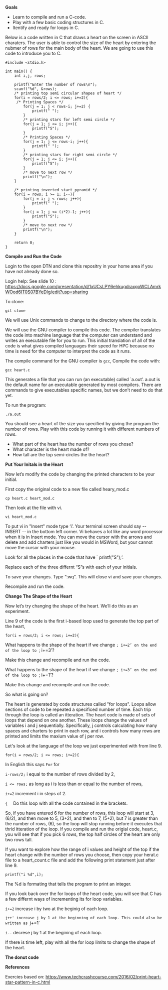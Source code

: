 **Goals**
* Learn to compile and run a C-code.
* Play with a few basic coding structures in C.
* Itentify and ready for loops in C. 

Below is a code written in C that draws a heart on the screen in ASCII charaters. 
The user is able to control the size of the heart by entering the nubmer of rows for the main body of the heart.
We are going to use this code to introduce you to C. 


```
#include <stdio.h>

int main() {
    int i,j, rows;

    printf("Enter the number of rows\n");
    scanf("%d", &rows);
    /* printing top semi circular shapes of heart */
    for(i = rows/2; i <= rows; i+=2){
     /* Printing Spaces */
        for(j = 1; j < rows-i; j+=2) {
            printf(" ");
        }
        /* printing stars for left semi circle */
        for(j = 1; j <= i; j++){
            printf("S");
        }
        /* Printing Spaces */
        for(j = 1; j <= rows-i; j++){
            printf(" ");
        }
        /* printing stars for right semi circle */
        for(j = 1; j <= i; j++){
            printf("S");
        }
        /* move to next row */
        printf("\n");
    }

    /* printing inverted start pyramid */
    for(i = rows; i >= 1; i--){
        for(j = i; j < rows; j++){
            printf(" ");
        }
        for(j = 1; j <= (i*2)-1; j++){
            printf("S");
        }
        /* move to next row */
        printf("\n");
    }

    return 0;
}
```


**Compile and Run the Code** 

Login to the open DTN and clone this repositry in your home area if you have not already done so. 

Login help: See slide 10 : https://docs.google.com/presentation/d/1xUCsLPY6ehkugdraxgoWCLAmrkWOod6IT0S07BYeDIg/edit?usp=sharing

To clone: 

```
git clone 

```

We will use Unix commands to change to the directory where the code is. 

We will use the GNU compiler to compile this code. The compiler translates the code into machine language that the computer can understand and writes an executable file for you to run. This initial translation of all of the code is what gives compiled languages their speed for HPC because no time is need for the computer to interpret the code as it runs. 

The compile command for the GNU compiler is `gcc`, Compile the code with:

```
gcc heart.c 

```
This generates a file that you can run (an executable) called `a.out’. a.out is the default name for an executable generated by most compilers. There are commands to give executables specific names, but we don’t need to do that yet. 

To run the program: 

```
./a.out
```

You should see a heart of the size you specified by giving the program the number of rows. 
Play with this code by running it with different numbers of rows. 

* What part of the heart has the number of rows you chose? 
* What character is the heart made of? 
* How tall are the top semi-circles the the heart? 

**Put Your Initals in the Heart** 

Now let’s modify the code by changing the printed characters to be your initial. 

First copy the original code to a new file called heary_mod.c

```
cp heart.c heart_mod.c

```
Then look at the file with vi. 

```
vi heart_mod.c 

```
To put vi in "Insert" mode type ‘i’. Your terminal screen should say -- INSERT --  in the bottom left corner. Vi behaves a lot like any word processor when it is in Insert mode. You can move the cursor with the arrows and delete and add charters just like you would in MSWord, but your cannot move the cursor with your mouse. 

Look for all the places in the code that have ` printf("S");’.

Replace each of the three differnt “S”s with each of your initials. 

To save your changes. Type “:wq”.  This will close vi and save your changes. 

Recompile and run the code. 

**Change The Shape of the Heart**

Now let’s try changing the shape of the heart. We’ll do this as an experiment. 

Line 9 of the code is the first i-based loop used to generate the top part of the heart, 
```
for(i = rows/2; i <= rows; i+=2){

```

What happens to the shape of the heart if we change `; i+=2’ on the end of the loop to `; i+=3’?

Make this change and recompile and run the code. 
 
What happens to the shape of the heart if we change `; i+=3’ on the end of the loop to `; i+=1’?

Make this change and recompile and run the code. 

So what is going on? 


The heart is generated by code structures called "for loops". Loops allow sections of code to be repeated a specificed number of time. Each trip through the loop is called an itteration. The heart code is made of sets of loops that depend on one another. These loops change the values of variables i and j sequentially.  Specifically, j controls calculating how many spaces and charters to print in each row, and i controls how many rows are printed and limits the maxium value of j per row. 

Let's look at the language of the loop we just experimented with from line 9.

 
```
for(i = rows/2; i <= rows; i+=2){

```
In English this says 
`For`  for

`i-rows/2;`   i equal to the number of rows divided by 2,

`i <= rows;` as long as i is less than or equal to the number of rows,

`i+=2` increment i in steps of 2. 

`{  ` Do this loop with all the code contained in the brackets. 

So, if you have entered 6 for the number of rows, 
this loop will start at 3, (6/2), and then move to 5, (3+2), and then to 7, (5+2), but 7 is greater than the number of rows, (6), so the loop will stop running before it executes that thrid itteration of the loop. If you compile and run the origial code, heart.c, you will see that if you pick 6 rows, the top half circles of the heart are only two rows tall. 

If you want to explore how the range of i values and height of the top if the heart change with the number of rows you choose, then copy your herat.c file to a heart_count.c file and add the following print statement just after line 9. 

```
printf("i %d",i);
```
The %d is formating that tells the program to print an integer. 

If you look back over the for loops of the heart code, you will see that C has a few differnt ways of incrementing its for loop variables. 

`i+=2` increase i by two at the beginig of each loop. 

`j++' increase j by 1 at the beginning of each loop. This could also be written as `j+=1`

`i--` decrese j by 1 at the begining of each loop. 



If there is time left, play with all the for loop limits to change the shape of the heart. 




**The donut code** 




**References**

Exercies based on: https://www.techcrashcourse.com/2016/02/print-heart-star-pattern-in-c.html


